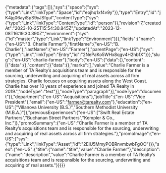{"metadata":{"tags":[]},"sys":{"space":{"sys":{"type":"Link","linkType":"Space","id":"eojhq1xf4v9y"}},"type":"Entry","id":"jK4jg06ayiSpS9yJSfgul","contentType":{"sys":{"type":"Link","linkType":"ContentType","id":"person"}},"revision":7,"createdAt":"2023-10-25T15:54:30.845Z","updatedAt":"2023-12-08T16:19:30.390Z","environment":{"sys":{"id":"master","type":"Link","linkType":"Environment"}}},"fields":{"name":{"en-US":"B. Charlie Farmer"},"firstName":{"en-US":"B. Charlie"},"lastName":{"en-US":"Farmer"},"parentPage":{"en-US":{"sys":{"type":"Link","linkType":"Entry","id":"2NePaKo5WHx8qgv4H2hb1X"}}},"slug":{"en-US":"charlie-farmer"},"body":{"en-US":{"data":{},"content":[{"data":{},"content":[{"data":{},"marks":[],"value":"Charlie Farmer is a member of TA Realty’s acquisitions team and is responsible for the sourcing, underwriting and acquiring of real assets across all firm strategies. Charlie focuses on acquiring assets along the West Coast. Charlie has over 10 years of experience and joined TA Realty in 2019.","nodeType":"text"}],"nodeType":"paragraph"}],"nodeType":"document"}},"department":{"en-US":"Acquisitions"},"jobTitle":{"en-US":"Vice President"},"email":{"en-US":"farmer@tarealty.com"},"education":{"en-US":["Villanova University (B.S.)","Southern Methodist University (M.B.A.)"]},"previousExperiences":{"en-US":["Swift Real Estate Partners","Buchanan Street Partners","Kempler & Co., Inc."]},"promoSummary":{"en-US":"Charlie Farmer is a member of TA Realty’s acquisitions team and is responsible for the sourcing, underwriting and acquiring of real assets across all firm strategies."},"promoImage":{"en-US":{"sys":{"type":"Link","linkType":"Asset","id":"2ElU5MmyPOBRnvmbwbFgOO"}}},"seo":{"en-US":{"title":{"name":"title","value":"Charlie Farmer"},"description":{"name":"description","value":"Charlie Farmer is a member of TA Realty’s acquisitions team and is responsible for the sourcing, underwriting and acquiring of real assets."}}}}}